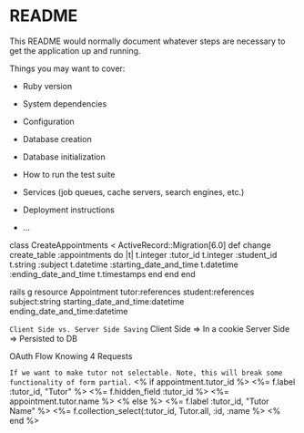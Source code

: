 # README

This README would normally document whatever steps are necessary to get the
application up and running.

Things you may want to cover:

* Ruby version

* System dependencies

* Configuration

* Database creation

* Database initialization

* How to run the test suite

* Services (job queues, cache servers, search engines, etc.)

* Deployment instructions

* ...


class CreateAppointments < ActiveRecord::Migration[6.0]
  def change
    create_table :appointments do |t|
      t.integer :tutor_id 
      t.integer :student_id
      t.string :subject 
      t.datetime :starting_date_and_time 
      t.datetime :ending_date_and_time 
      t.timestamps
    end
  end
end 

rails g resource Appointment tutor:references student:references subject:string starting_date_and_time:datetime ending_date_and_time:datetime 

`Client Side vs. Server Side Saving`
Client Side => In a cookie 
Server Side => Persisted to DB 


OAuth Flow 
Knowing 4 Requests 

`If we want to make tutor not selectable. Note, this will break some functionality of form partial.` 
  <% if appointment.tutor_id %>
    <%= f.label :tutor_id, "Tutor" %>
    <%= f.hidden_field :tutor_id %>
    <%= appointment.tutor.name %>
  <% else %>
    <%= f.label :tutor_id, "Tutor Name" %>
    <%= f.collection_select(:tutor_id, Tutor.all, :id, :name %>
  <% end %>
